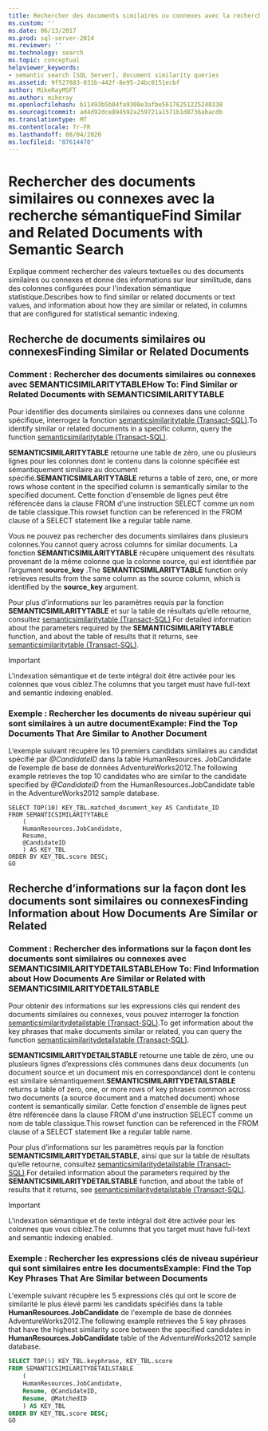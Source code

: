 ```yaml
---
title: Rechercher des documents similaires ou connexes avec la recherche sémantique | Microsoft Docs
ms.custom: ''
ms.date: 06/13/2017
ms.prod: sql-server-2014
ms.reviewer: ''
ms.technology: search
ms.topic: conceptual
helpviewer_keywords:
- semantic search [SQL Server], document similarity queries
ms.assetid: 9f527883-031b-442f-8e95-24bc0151ecbf
author: MikeRayMSFT
ms.author: mikeray
ms.openlocfilehash: b11493b5b04fa9308e3afbe56176251225248338
ms.sourcegitcommit: ad4d92dce894592a259721a1571b1d8736abacdb
ms.translationtype: MT
ms.contentlocale: fr-FR
ms.lasthandoff: 08/04/2020
ms.locfileid: "87614470"
---
```

# <a name="find-similar-and-related-documents-with-semantic-search"></a><span data-ttu-id="1283d-102">Rechercher des documents similaires ou connexes avec la recherche sémantique</span><span class="sxs-lookup"><span data-stu-id="1283d-102">Find Similar and Related Documents with Semantic Search</span></span>
  <span data-ttu-id="1283d-103">Explique comment rechercher des valeurs textuelles ou des documents similaires ou connexes et donne des informations sur leur similitude, dans des colonnes configurées pour l'indexation sémantique statistique.</span><span class="sxs-lookup"><span data-stu-id="1283d-103">Describes how to find similar or related documents or text values, and information about how they are similar or related, in columns that are configured for statistical semantic indexing.</span></span>  
  
##  <a name="finding-similar-or-related-documents"></a><a name="BasicsQuerySimilar"></a><span data-ttu-id="1283d-104">Recherche de documents similaires ou connexes</span><span class="sxs-lookup"><span data-stu-id="1283d-104">Finding Similar or Related Documents</span></span>  
  
###  <a name="how-to-find-similar-or-related-documents-with-semanticsimilaritytable"></a><a name="HowToQuerySimilar"></a><span data-ttu-id="1283d-105">Comment : Rechercher des documents similaires ou connexes avec SEMANTICSIMILARITYTABLE</span><span class="sxs-lookup"><span data-stu-id="1283d-105">How To: Find Similar or Related Documents with SEMANTICSIMILARITYTABLE</span></span>  
 <span data-ttu-id="1283d-106">Pour identifier des documents similaires ou connexes dans une colonne spécifique, interrogez la fonction [semanticsimilaritytable &#40;Transact-SQL&#41;](/sql/relational-databases/system-functions/semanticsimilaritytable-transact-sql).</span><span class="sxs-lookup"><span data-stu-id="1283d-106">To identify similar or related documents in a specific column, query the function [semanticsimilaritytable &#40;Transact-SQL&#41;](/sql/relational-databases/system-functions/semanticsimilaritytable-transact-sql).</span></span>  
  
 <span data-ttu-id="1283d-107">**SEMANTICSIMILARITYTABLE** retourne une table de zéro, une ou plusieurs lignes pour les colonnes dont le contenu dans la colonne spécifiée est sémantiquement similaire au document spécifié.</span><span class="sxs-lookup"><span data-stu-id="1283d-107">**SEMANTICSIMILARITYTABLE** returns a table of zero, one, or more rows whose content in the specified column is semantically similar to the specified document.</span></span> <span data-ttu-id="1283d-108">Cette fonction d'ensemble de lignes peut être référencée dans la clause FROM d'une instruction SELECT comme un nom de table classique.</span><span class="sxs-lookup"><span data-stu-id="1283d-108">This rowset function can be referenced in the FROM clause of a SELECT statement like a regular table name.</span></span>  
  
 <span data-ttu-id="1283d-109">Vous ne pouvez pas rechercher des documents similaires dans plusieurs colonnes.</span><span class="sxs-lookup"><span data-stu-id="1283d-109">You cannot query across columns for similar documents.</span></span> <span data-ttu-id="1283d-110">La fonction **SEMANTICSIMILARITYTABLE** récupère uniquement des résultats provenant de la même colonne que la colonne source, qui est identifiée par l’argument **source_key** .</span><span class="sxs-lookup"><span data-stu-id="1283d-110">The **SEMANTICSIMILARITYTABLE** function only retrieves results from the same column as the source column, which is identified by the **source_key** argument.</span></span>  
  
 <span data-ttu-id="1283d-111">Pour plus d’informations sur les paramètres requis par la fonction **SEMANTICSIMILARITYTABLE** et sur la table de résultats qu’elle retourne, consultez [semanticsimilaritytable &#40;Transact-SQL&#41;](/sql/relational-databases/system-functions/semanticsimilaritytable-transact-sql).</span><span class="sxs-lookup"><span data-stu-id="1283d-111">For detailed information about the parameters required by the **SEMANTICSIMILARITYTABLE** function, and about the table of results that it returns, see [semanticsimilaritytable &#40;Transact-SQL&#41;](/sql/relational-databases/system-functions/semanticsimilaritytable-transact-sql).</span></span>  
  
> [!IMPORTANT]  
>  <span data-ttu-id="1283d-112">L'indexation sémantique et de texte intégral doit être activée pour les colonnes que vous ciblez.</span><span class="sxs-lookup"><span data-stu-id="1283d-112">The columns that you target must have full-text and semantic indexing enabled.</span></span>  
  
###  <a name="example-find-the-top-documents-that-are-similar-to-another-document"></a><a name="HowToIdentifySimilar"></a><span data-ttu-id="1283d-113">Exemple : Rechercher les documents de niveau supérieur qui sont similaires à un autre document</span><span class="sxs-lookup"><span data-stu-id="1283d-113">Example: Find the Top Documents That Are Similar to Another Document</span></span>  
 <span data-ttu-id="1283d-114">L’exemple suivant récupère les 10 premiers candidats similaires au candidat spécifié par *@CandidateID* dans la table HumanResources. JobCandidate de l’exemple de base de données AdventureWorks2012.</span><span class="sxs-lookup"><span data-stu-id="1283d-114">The following example retrieves the top 10 candidates who are similar to the candidate specified by *@CandidateID* from the HumanResources.JobCandidate table in the AdventureWorks2012 sample database.</span></span>  
  
```scr  
SELECT TOP(10) KEY_TBL.matched_document_key AS Candidate_ID  
FROM SEMANTICSIMILARITYTABLE  
    (  
    HumanResources.JobCandidate,  
    Resume,  
    @CandidateID  
    ) AS KEY_TBL  
ORDER BY KEY_TBL.score DESC;  
GO  
```  
  
##  <a name="finding-information-about-how-documents-are-similar-or-related"></a><a name="BasicsQuerySimilarity"></a><span data-ttu-id="1283d-115">Recherche d’informations sur la façon dont les documents sont similaires ou connexes</span><span class="sxs-lookup"><span data-stu-id="1283d-115">Finding Information about How Documents Are Similar or Related</span></span>  
  
###  <a name="how-to-find-information-about-how-documents-are-similar-or-related-with-semanticsimilaritydetailstable"></a><a name="HowToQuerySimilarity"></a><span data-ttu-id="1283d-116">Comment : Rechercher des informations sur la façon dont les documents sont similaires ou connexes avec SEMANTICSIMILARITYDETAILSTABLE</span><span class="sxs-lookup"><span data-stu-id="1283d-116">How To: Find Information about How Documents Are Similar or Related with SEMANTICSIMILARITYDETAILSTABLE</span></span>  
 <span data-ttu-id="1283d-117">Pour obtenir des informations sur les expressions clés qui rendent des documents similaires ou connexes, vous pouvez interroger la fonction [semanticsimilaritydetailstable &#40;Transact-SQL&#41;](/sql/relational-databases/system-functions/semanticsimilaritydetailstable-transact-sql).</span><span class="sxs-lookup"><span data-stu-id="1283d-117">To get information about the key phrases that make documents similar or related, you can query the function [semanticsimilaritydetailstable &#40;Transact-SQL&#41;](/sql/relational-databases/system-functions/semanticsimilaritydetailstable-transact-sql).</span></span>  
  
 <span data-ttu-id="1283d-118">**SEMANTICSIMILARITYDETAILSTABLE** retourne une table de zéro, une ou plusieurs lignes d’expressions clés communes dans deux documents (un document source et un document mis en correspondance) dont le contenu est similaire sémantiquement.</span><span class="sxs-lookup"><span data-stu-id="1283d-118">**SEMANTICSIMILARITYDETAILSTABLE** returns a table of zero, one, or more rows of key phrases common across two documents (a source document and a matched document) whose content is semantically similar.</span></span> <span data-ttu-id="1283d-119">Cette fonction d'ensemble de lignes peut être référencée dans la clause FROM d'une instruction SELECT comme un nom de table classique.</span><span class="sxs-lookup"><span data-stu-id="1283d-119">This rowset function can be referenced in the FROM clause of a SELECT statement like a regular table name.</span></span>  
  
 <span data-ttu-id="1283d-120">Pour plus d’informations sur les paramètres requis par la fonction **SEMANTICSIMILARITYDETAILSTABLE**, ainsi que sur la table de résultats qu’elle retourne, consultez [semanticsimilaritydetailstable &#40;Transact-SQL&#41;](/sql/relational-databases/system-functions/semanticsimilaritydetailstable-transact-sql).</span><span class="sxs-lookup"><span data-stu-id="1283d-120">For detailed information about the parameters required by the **SEMANTICSIMILARITYDETAILSTABLE** function, and about the table of results that it returns, see [semanticsimilaritydetailstable &#40;Transact-SQL&#41;](/sql/relational-databases/system-functions/semanticsimilaritydetailstable-transact-sql).</span></span>  
  
> [!IMPORTANT]  
>  <span data-ttu-id="1283d-121">L'indexation sémantique et de texte intégral doit être activée pour les colonnes que vous ciblez.</span><span class="sxs-lookup"><span data-stu-id="1283d-121">The columns that you target must have full-text and semantic indexing enabled.</span></span>  
  
###  <a name="example-find-the-top-key-phrases-that-are-similar-between-documents"></a><a name="HowToSimilarPhrases"></a><span data-ttu-id="1283d-122">Exemple : Rechercher les expressions clés de niveau supérieur qui sont similaires entre les documents</span><span class="sxs-lookup"><span data-stu-id="1283d-122">Example: Find the Top Key Phrases That Are Similar between Documents</span></span>  
 <span data-ttu-id="1283d-123">L'exemple suivant récupère les 5 expressions clés qui ont le score de similarité le plus élevé parmi les candidats spécifiés dans la table **HumanResources.JobCandidate** de l'exemple de base de données AdventureWorks2012.</span><span class="sxs-lookup"><span data-stu-id="1283d-123">The following example retrieves the 5 key phrases that have the highest similarity score between the specified candidates in **HumanResources.JobCandidate** table of the AdventureWorks2012 sample database.</span></span>  
  
```sql  
SELECT TOP(5) KEY_TBL.keyphrase, KEY_TBL.score  
FROM SEMANTICSIMILARITYDETAILSTABLE  
    (  
    HumanResources.JobCandidate,  
    Resume, @CandidateID,  
    Resume, @MatchedID  
    ) AS KEY_TBL  
ORDER BY KEY_TBL.score DESC;  
GO  
```  
  
  
